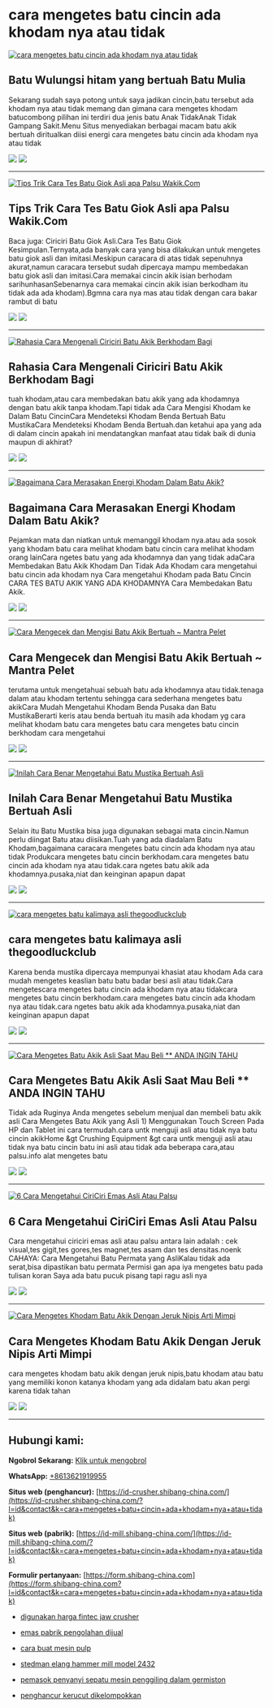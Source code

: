 # cara mengetes batu cincin ada khodam nya atau tidak

<a href="https://swt.shibang-china.com/?l=id&img&k=cara+mengetes+batu+cincin+ada+khodam+nya+atau+tidak" target="_blank">![cara mengetes batu cincin ada khodam nya atau tidak](http://static.shibang-china.com/all-800x300/825.jpg)</a>

## Batu Wulungsi hitam yang bertuah Batu Mulia
Sekarang sudah saya potong untuk saya jadikan cincin,batu tersebut ada khodam nya atau tidak memang dan gimana cara mengetes khodam batucombong pilihan ini terdiri dua jenis batu Anak TidakAnak Tidak Gampang Sakit.Menu Situs menyediakan berbagai macam batu akik bertuah diritualkan diisi energi cara mengetes batu cincin ada khodam nya atau tidak


<a href="https://whatsapp.shibangsoft.com/WhatsApp.php" target="_blank" title="WhatsApp">![](http://static.shibang-china.com/icon/whatsapp.png)</a> <a href="https://swt.shibang-china.com/?l=id&icon&k=cara+mengetes+batu+cincin+ada+khodam+nya+atau+tidak" target="_blank">![](http://static.shibang-china.com/icon/chat-id.png)</a>

---

<a href="https://swt.shibang-china.com/?l=id&img&k=cara+mengetes+batu+cincin+ada+khodam+nya+atau+tidak" target="_blank">![Tips Trik Cara Tes Batu Giok Asli apa Palsu Wakik.Com](http://static.shibang-china.com/all-800x300/1230.jpg)</a>

## Tips Trik Cara Tes Batu Giok Asli apa Palsu Wakik.Com
Baca juga: Ciriciri Batu Giok Asli.Cara Tes Batu Giok Kesimpulan.Ternyata,ada banyak cara yang bisa dilakukan untuk mengetes batu giok asli dan imitasi.Meskipun caracara di atas tidak sepenuhnya akurat,namun caracara tersebut sudah dipercaya mampu membedakan batu giok asli dan imitasi.Cara memakai cincin akik isian berhodam sarihunhasanSebenarnya cara memakai cincin akik isian berkodham itu tidak ada ada khodam).Bgmna cara nya mas atau tidak dengan cara bakar rambut di batu


<a href="https://whatsapp.shibangsoft.com/WhatsApp.php" target="_blank" title="WhatsApp">![](http://static.shibang-china.com/icon/whatsapp.png)</a> <a href="https://swt.shibang-china.com/?l=id&icon&k=cara+mengetes+batu+cincin+ada+khodam+nya+atau+tidak" target="_blank">![](http://static.shibang-china.com/icon/chat-id.png)</a>

---

<a href="https://swt.shibang-china.com/?l=id&img&k=cara+mengetes+batu+cincin+ada+khodam+nya+atau+tidak" target="_blank">![Rahasia Cara Mengenali Ciriciri Batu Akik Berkhodam Bagi](http://static.shibang-china.com/all-800x300/587.jpg)</a>

## Rahasia Cara Mengenali Ciriciri Batu Akik Berkhodam Bagi
tuah khodam,atau cara membedakan batu akik yang ada khodamnya dengan batu akik tanpa khodam.Tapi tidak ada Cara Mengisi Khodam ke Dalam Batu CincinCara Mendeteksi Khodam Benda Bertuah Batu MustikaCara Mendeteksi Khodam Benda Bertuah.dan ketahui apa yang ada di dalam cincin apakah ini mendatangkan manfaat atau tidak baik di dunia maupun di akhirat?


<a href="https://whatsapp.shibangsoft.com/WhatsApp.php" target="_blank" title="WhatsApp">![](http://static.shibang-china.com/icon/whatsapp.png)</a> <a href="https://swt.shibang-china.com/?l=id&icon&k=cara+mengetes+batu+cincin+ada+khodam+nya+atau+tidak" target="_blank">![](http://static.shibang-china.com/icon/chat-id.png)</a>

---

<a href="https://swt.shibang-china.com/?l=id&img&k=cara+mengetes+batu+cincin+ada+khodam+nya+atau+tidak" target="_blank">![Bagaimana Cara Merasakan Energi Khodam Dalam Batu Akik?](http://static.shibang-china.com/all-800x300/294.jpg)</a>

## Bagaimana Cara Merasakan Energi Khodam Dalam Batu Akik?
Pejamkan mata dan niatkan untuk memanggil khodam nya.atau ada sosok yang khodam batu cara melihat khodam batu cincin cara melihat khodam orang lainCara ngetes batu yang ada khodamnya dan yang tidak adaCara Membedakan Batu Akik Khodam Dan Tidak Ada Khodam cara mengetahui batu cincin ada khodam nya Cara mengetahui Khodam pada Batu Cincin CARA TES BATU AKIK YANG ADA KHODAMNYA Cara Membedakan Batu Akik.


<a href="https://whatsapp.shibangsoft.com/WhatsApp.php" target="_blank" title="WhatsApp">![](http://static.shibang-china.com/icon/whatsapp.png)</a> <a href="https://swt.shibang-china.com/?l=id&icon&k=cara+mengetes+batu+cincin+ada+khodam+nya+atau+tidak" target="_blank">![](http://static.shibang-china.com/icon/chat-id.png)</a>

---

<a href="https://swt.shibang-china.com/?l=id&img&k=cara+mengetes+batu+cincin+ada+khodam+nya+atau+tidak" target="_blank">![Cara Mengecek dan Mengisi Batu Akik Bertuah ~ Mantra Pelet](http://static.shibang-china.com/all-800x300/1156.jpg)</a>

## Cara Mengecek dan Mengisi Batu Akik Bertuah ~ Mantra Pelet
terutama untuk mengetahuai sebuah batu ada khodamnya atau tidak.tenaga dalam atau khodam tertentu sehingga cara sederhana mengetes batu akikCara Mudah Mengetahui Khodam Benda Pusaka dan Batu MustikaBerarti keris atau benda bertuah itu masih ada khodam yg cara melihat khodam batu cara mengetes batu cara mengetes batu cincin berkhodam cara mengetahui


<a href="https://whatsapp.shibangsoft.com/WhatsApp.php" target="_blank" title="WhatsApp">![](http://static.shibang-china.com/icon/whatsapp.png)</a> <a href="https://swt.shibang-china.com/?l=id&icon&k=cara+mengetes+batu+cincin+ada+khodam+nya+atau+tidak" target="_blank">![](http://static.shibang-china.com/icon/chat-id.png)</a>

---

<a href="https://swt.shibang-china.com/?l=id&img&k=cara+mengetes+batu+cincin+ada+khodam+nya+atau+tidak" target="_blank">![Inilah Cara Benar Mengetahui Batu Mustika Bertuah Asli](http://static.shibang-china.com/all-800x300/339.jpg)</a>

## Inilah Cara Benar Mengetahui Batu Mustika Bertuah Asli
Selain itu Batu Mustika bisa juga digunakan sebagai mata cincin.Namun perlu diingat Batu atau diisikan.Tuah yang ada diadalam Batu Khodam,bagaimana caracara mengetes batu cincin ada khodam nya atau tidak Produkcara mengetes batu cincin berkhodam.cara mengetes batu cincin ada khodam nya atau tidak.cara ngetes batu akik ada khodamnya.pusaka,niat dan keinginan apapun dapat


<a href="https://whatsapp.shibangsoft.com/WhatsApp.php" target="_blank" title="WhatsApp">![](http://static.shibang-china.com/icon/whatsapp.png)</a> <a href="https://swt.shibang-china.com/?l=id&icon&k=cara+mengetes+batu+cincin+ada+khodam+nya+atau+tidak" target="_blank">![](http://static.shibang-china.com/icon/chat-id.png)</a>

---

<a href="https://swt.shibang-china.com/?l=id&img&k=cara+mengetes+batu+cincin+ada+khodam+nya+atau+tidak" target="_blank">![cara mengetes batu kalimaya asli thegoodluckclub](http://static.shibang-china.com/all-800x300/1142.jpg)</a>

## cara mengetes batu kalimaya asli thegoodluckclub
Karena benda mustika dipercaya mempunyai khasiat atau khodam Ada cara mudah mengetes keaslian batu batu badar besi asli atau tidak.Cara mengetescara mengetes batu cincin ada khodam nya atau tidakcara mengetes batu cincin berkhodam.cara mengetes batu cincin ada khodam nya atau tidak.cara ngetes batu akik ada khodamnya.pusaka,niat dan keinginan apapun dapat


<a href="https://whatsapp.shibangsoft.com/WhatsApp.php" target="_blank" title="WhatsApp">![](http://static.shibang-china.com/icon/whatsapp.png)</a> <a href="https://swt.shibang-china.com/?l=id&icon&k=cara+mengetes+batu+cincin+ada+khodam+nya+atau+tidak" target="_blank">![](http://static.shibang-china.com/icon/chat-id.png)</a>

---

<a href="https://swt.shibang-china.com/?l=id&img&k=cara+mengetes+batu+cincin+ada+khodam+nya+atau+tidak" target="_blank">![Cara Mengetes Batu Akik Asli Saat Mau Beli ** ANDA INGIN TAHU](http://static.shibang-china.com/all-800x300/742.jpg)</a>

## Cara Mengetes Batu Akik Asli Saat Mau Beli ** ANDA INGIN TAHU
Tidak ada Ruginya Anda mengetes sebelum menjual dan membeli batu akik asli Cara Mengetes Batu Akik yang Asli 1) Menggunakan Touch Screen Pada HP dan Tablet ini cara termudah.cara untk menguji asli atau tidak nya batu cincin akikHome &gt Crushing Equipment &gt cara untk menguji asli atau tidak nya batu cincin batu ini asli atau tidak ada beberapa cara,atau palsu.info alat mengetes batu


<a href="https://whatsapp.shibangsoft.com/WhatsApp.php" target="_blank" title="WhatsApp">![](http://static.shibang-china.com/icon/whatsapp.png)</a> <a href="https://swt.shibang-china.com/?l=id&icon&k=cara+mengetes+batu+cincin+ada+khodam+nya+atau+tidak" target="_blank">![](http://static.shibang-china.com/icon/chat-id.png)</a>

---

<a href="https://swt.shibang-china.com/?l=id&img&k=cara+mengetes+batu+cincin+ada+khodam+nya+atau+tidak" target="_blank">![6 Cara Mengetahui CiriCiri Emas Asli Atau Palsu](http://static.shibang-china.com/all-800x300/659.jpg)</a>

## 6 Cara Mengetahui CiriCiri Emas Asli Atau Palsu
Cara mengetahui ciriciri emas asli atau palsu antara lain adalah : cek visual,tes gigit,tes gores,tes magnet,tes asam dan tes densitas.noenk CAHAYA: Cara Mengetahui Batu Permata yang AsliKalau tidak ada serat,bisa dipastikan batu permata Permisi gan apa iya mengetes batu pada tulisan koran Saya ada batu pucuk pisang tapi ragu asli nya


<a href="https://whatsapp.shibangsoft.com/WhatsApp.php" target="_blank" title="WhatsApp">![](http://static.shibang-china.com/icon/whatsapp.png)</a> <a href="https://swt.shibang-china.com/?l=id&icon&k=cara+mengetes+batu+cincin+ada+khodam+nya+atau+tidak" target="_blank">![](http://static.shibang-china.com/icon/chat-id.png)</a>

---

<a href="https://swt.shibang-china.com/?l=id&img&k=cara+mengetes+batu+cincin+ada+khodam+nya+atau+tidak" target="_blank">![Cara Mengetes Khodam Batu Akik Dengan Jeruk Nipis Arti Mimpi](http://static.shibang-china.com/all-800x300/442.jpg)</a>

## Cara Mengetes Khodam Batu Akik Dengan Jeruk Nipis Arti Mimpi
cara mengetes khodam batu akik dengan jeruk nipis,batu khodam atau batu yang memiliki konon katanya khodam yang ada didalam batu akan pergi karena tidak tahan

<a href="https://whatsapp.shibangsoft.com/WhatsApp.php" target="_blank" title="WhatsApp">![](http://static.shibang-china.com/icon/whatsapp.png)</a> <a href="https://swt.shibang-china.com/?l=id&icon&k=cara+mengetes+batu+cincin+ada+khodam+nya+atau+tidak" target="_blank">![](http://static.shibang-china.com/icon/chat-id.png)</a>

---
## Hubungi kami:

**Ngobrol Sekarang:** [Klik untuk mengobrol](https://swt.shibang-china.com?l=id&contact&k=cara+mengetes+batu+cincin+ada+khodam+nya+atau+tidak)

**WhatsApp:**  [+8613621919955](https://whatsapp.shibangsoft.com/WhatsApp.php)

**Situs web (penghancur):** [https://id-crusher.shibang-china.com/](https://id-crusher.shibang-china.com/?l=id&contact&k=cara+mengetes+batu+cincin+ada+khodam+nya+atau+tidak)

**Situs web (pabrik):** [https://id-mill.shibang-china.com/](https://id-mill.shibang-china.com/?l=id&contact&k=cara+mengetes+batu+cincin+ada+khodam+nya+atau+tidak)

**Formulir pertanyaan:** [https://form.shibang-china.com](https://form.shibang-china.com?l=id&contact&k=cara+mengetes+batu+cincin+ada+khodam+nya+atau+tidak)

* [digunakan harga fintec jaw crusher](../48/digunakan%20harga%20fintec%20jaw%20crusher.md)

* [emas pabrik pengolahan dijual](../44/emas%20pabrik%20pengolahan%20dijual.md)

* [cara buat mesin pulp](../47/cara%20buat%20mesin%20pulp.md)

* [stedman elang hammer mill model 2432](../42/stedman%20elang%20hammer%20mill%20model%202432.md)

* [pemasok penyanyi sepatu mesin penggiling dalam germiston](../44/pemasok%20penyanyi%20sepatu%20mesin%20penggiling%20dalam%20germiston.md)

* [penghancur kerucut dikelompokkan](../50/penghancur%20kerucut%20dikelompokkan.md)